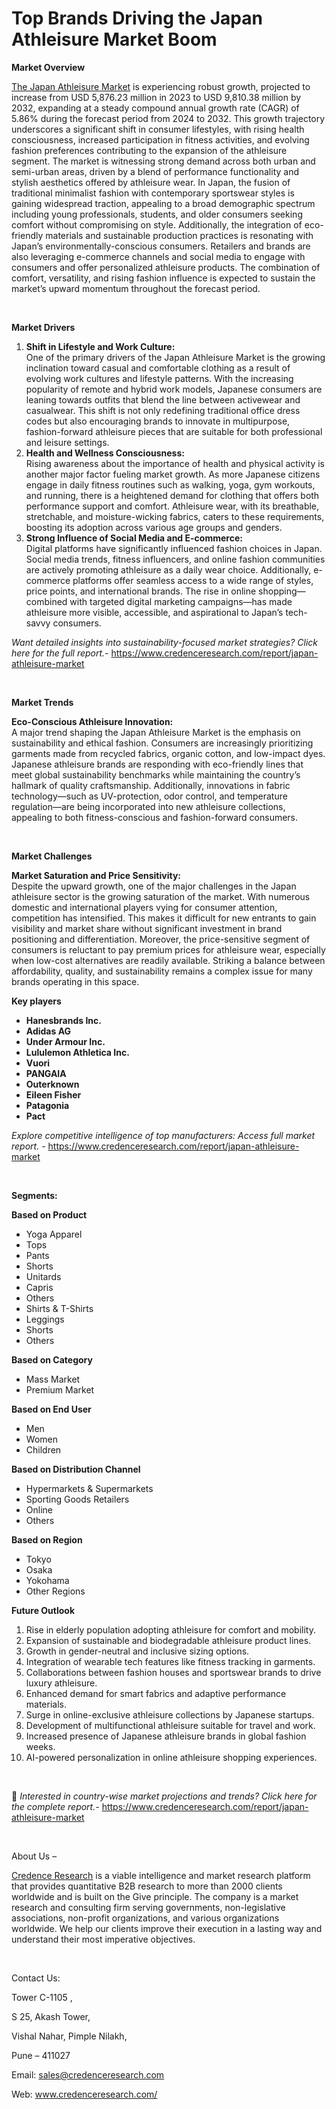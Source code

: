 # Top Brands Driving the Japan Athleisure Market Boom


<p><strong>Market Overview</strong></p>
<p><a href="https://www.credenceresearch.com/report/japan-athleisure-market">The Japan Athleisure Market</a> is experiencing robust growth, projected to increase from USD 5,876.23 million in 2023 to USD 9,810.38 million by 2032, expanding at a steady compound annual growth rate (CAGR) of 5.86% during the forecast period from 2024 to 2032. This growth trajectory underscores a significant shift in consumer lifestyles, with rising health consciousness, increased participation in fitness activities, and evolving fashion preferences contributing to the expansion of the athleisure segment. The market is witnessing strong demand across both urban and semi-urban areas, driven by a blend of performance functionality and stylish aesthetics offered by athleisure wear. In Japan, the fusion of traditional minimalist fashion with contemporary sportswear styles is gaining widespread traction, appealing to a broad demographic spectrum including young professionals, students, and older consumers seeking comfort without compromising on style. Additionally, the integration of eco-friendly materials and sustainable production practices is resonating with Japan&rsquo;s environmentally-conscious consumers. Retailers and brands are also leveraging e-commerce channels and social media to engage with consumers and offer personalized athleisure products. The combination of comfort, versatility, and rising fashion influence is expected to sustain the market&rsquo;s upward momentum throughout the forecast period.</p>
<p><strong>&nbsp;</strong></p>
<p><strong>Market Drivers</strong></p>
<ol>
<li><strong> Shift in Lifestyle and Work Culture:</strong><br /> One of the primary drivers of the Japan Athleisure Market is the growing inclination toward casual and comfortable clothing as a result of evolving work cultures and lifestyle patterns. With the increasing popularity of remote and hybrid work models, Japanese consumers are leaning towards outfits that blend the line between activewear and casualwear. This shift is not only redefining traditional office dress codes but also encouraging brands to innovate in multipurpose, fashion-forward athleisure pieces that are suitable for both professional and leisure settings.</li>
<li><strong> Health and Wellness Consciousness:</strong><br /> Rising awareness about the importance of health and physical activity is another major factor fueling market growth. As more Japanese citizens engage in daily fitness routines such as walking, yoga, gym workouts, and running, there is a heightened demand for clothing that offers both performance support and comfort. Athleisure wear, with its breathable, stretchable, and moisture-wicking fabrics, caters to these requirements, boosting its adoption across various age groups and genders.</li>
<li><strong> Strong Influence of Social Media and E-commerce:</strong><br /> Digital platforms have significantly influenced fashion choices in Japan. Social media trends, fitness influencers, and online fashion communities are actively promoting athleisure as a daily wear choice. Additionally, e-commerce platforms offer seamless access to a wide range of styles, price points, and international brands. The rise in online shopping&mdash;combined with targeted digital marketing campaigns&mdash;has made athleisure more visible, accessible, and aspirational to Japan&rsquo;s tech-savvy consumers.</li>
</ol>
<p><em>Want detailed insights into sustainability-focused market strategies? Click here for the full report.- </em><a href="https://www.credenceresearch.com/report/japan-athleisure-market">https://www.credenceresearch.com/report/japan-athleisure-market</a></p>
<p>&nbsp;</p>
<p><strong>Market Trends</strong></p>
<p><strong>Eco-Conscious Athleisure Innovation:</strong><br /> A major trend shaping the Japan Athleisure Market is the emphasis on sustainability and ethical fashion. Consumers are increasingly prioritizing garments made from recycled fabrics, organic cotton, and low-impact dyes. Japanese athleisure brands are responding with eco-friendly lines that meet global sustainability benchmarks while maintaining the country&rsquo;s hallmark of quality craftsmanship. Additionally, innovations in fabric technology&mdash;such as UV-protection, odor control, and temperature regulation&mdash;are being incorporated into new athleisure collections, appealing to both fitness-conscious and fashion-forward consumers.</p>
<p><strong>&nbsp;</strong></p>
<p><strong>Market Challenges</strong></p>
<p><strong>Market Saturation and Price Sensitivity:</strong><br /> Despite the upward growth, one of the major challenges in the Japan athleisure sector is the growing saturation of the market. With numerous domestic and international players vying for consumer attention, competition has intensified. This makes it difficult for new entrants to gain visibility and market share without significant investment in brand positioning and differentiation. Moreover, the price-sensitive segment of consumers is reluctant to pay premium prices for athleisure wear, especially when low-cost alternatives are readily available. Striking a balance between affordability, quality, and sustainability remains a complex issue for many brands operating in this space.</p>
<p><strong>Key players</strong></p>
<ul>
<li><strong>Hanesbrands Inc.</strong></li>
<li><strong>Adidas AG</strong></li>
<li><strong>Under Armour Inc.</strong></li>
<li><strong>Lululemon Athletica Inc.</strong></li>
<li><strong>Vuori</strong></li>
<li><strong>PANGAIA</strong></li>
<li><strong>Outerknown</strong></li>
<li><strong>Eileen Fisher</strong></li>
<li><strong>Patagonia</strong></li>
<li><strong>Pact</strong></li>
</ul>
<p><em>Explore competitive intelligence of top manufacturers: Access full market report. - </em><a href="https://www.credenceresearch.com/report/japan-athleisure-market">https://www.credenceresearch.com/report/japan-athleisure-market</a></p>
<p>&nbsp;</p>
<p><strong>Segments:</strong></p>
<p><strong>Based on Product</strong></p>
<ul>
<li>Yoga Apparel</li>
<li>Tops</li>
<li>Pants</li>
<li>Shorts</li>
<li>Unitards</li>
<li>Capris</li>
<li>Others</li>
<li>Shirts &amp; T-Shirts</li>
<li>Leggings</li>
<li>Shorts</li>
<li>Others</li>
</ul>
<p><strong>Based on Category</strong></p>
<ul>
<li>Mass Market</li>
<li>Premium Market</li>
</ul>
<p><strong>Based on End User</strong></p>
<ul>
<li>Men</li>
<li>Women</li>
<li>Children</li>
</ul>
<p><strong>Based on Distribution Channel</strong></p>
<ul>
<li>Hypermarkets &amp; Supermarkets</li>
<li>Sporting Goods Retailers</li>
<li>Online</li>
<li>Others</li>
</ul>
<p><strong>Based on Region</strong></p>
<ul>
<li>Tokyo</li>
<li>Osaka</li>
<li>Yokohama</li>
<li>Other Regions</li>
</ul>
<p><strong>Future Outlook</strong></p>
<ol>
<li>Rise in elderly population adopting athleisure for comfort and mobility.</li>
<li>Expansion of sustainable and biodegradable athleisure product lines.</li>
<li>Growth in gender-neutral and inclusive sizing options.</li>
<li>Integration of wearable tech features like fitness tracking in garments.</li>
<li>Collaborations between fashion houses and sportswear brands to drive luxury athleisure.</li>
<li>Enhanced demand for smart fabrics and adaptive performance materials.</li>
<li>Surge in online-exclusive athleisure collections by Japanese startups.</li>
<li>Development of multifunctional athleisure suitable for travel and work.</li>
<li>Increased presence of Japanese athleisure brands in global fashion weeks.</li>
<li>AI-powered personalization in online athleisure shopping experiences.</li>
</ol>
<p>&nbsp;</p>
<p>📌 <em>Interested in country-wise market projections and trends? Click here for the complete report.- </em><a href="https://www.credenceresearch.com/report/japan-athleisure-market">https://www.credenceresearch.com/report/japan-athleisure-market</a></p>
<p>&nbsp;</p>
<p>About Us &ndash;</p>
<p><a href="https://www.credenceresearch.com/">Credence Research</a> is a viable intelligence and market research platform that provides quantitative B2B research to more than 2000 clients worldwide and is built on the Give principle. The company is a market research and consulting firm serving governments, non-legislative associations, non-profit organizations, and various organizations worldwide. We help our clients improve their execution in a lasting way and understand their most imperative objectives.</p>
<p>&nbsp;</p>
<p>Contact Us:</p>
<p>Tower C-1105 ,</p>
<p>S 25, Akash Tower,</p>
<p>Vishal Nahar, Pimple Nilakh,</p>
<p>Pune &ndash; 411027</p>
<p>Email: <a href="mailto:sales@credenceresearch.com">sales@credenceresearch.com</a></p>
<p>Web: <a href="http://www.credenceresearch.com/">www.credenceresearch.com/</a></p>

